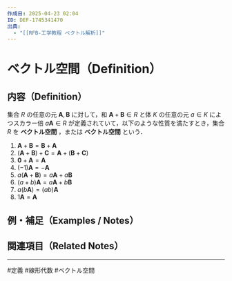 ```yaml
---
作成日: 2025-04-23 02:04
ID: DEF-1745341470
出典:
  - "[[RFB-工学教程 ベクトル解析]]"
---
```


# ベクトル空間（Definition）

## 内容（Definition）

集合 $R$ の任意の元 $\boldsymbol{A} , \boldsymbol{B}$ に対して，和 $\boldsymbol{A} + \boldsymbol{B} \in R$ と体 $K$ の任意の元 $a \in K$ によつスカラー倍 $a \boldsymbol{A} \in R$ が定義されていて，以下のような性質を満たすとき，集合 $R$ を **ベクトル空間** ，または **ベクトル空間** という．

1. $\boldsymbol{A} + \boldsymbol{B} = \boldsymbol{B} + \boldsymbol{A}$
2. $(\boldsymbol{A} + \boldsymbol{B}) + \boldsymbol{C} = \boldsymbol{A} + (\boldsymbol{B} + \boldsymbol{C})$
3. $\boldsymbol{0} + \boldsymbol{A} = \boldsymbol{A}$
4. $(-1)\boldsymbol{A} = -\boldsymbol{A}$
5. $a(\boldsymbol{A} + \boldsymbol{B}) = a\boldsymbol{A} + a\boldsymbol{B}$
6. $(a + b)\boldsymbol{A} = a\boldsymbol{A} + b\boldsymbol{B}$
7. $a(b\boldsymbol{A}) = (ab)\boldsymbol{A}$
8. $1\boldsymbol{A} = \boldsymbol{A}$

## 例・補足（Examples / Notes）



## 関連項目（Related Notes）


---
#定義 #線形代数 #ベクトル空間 